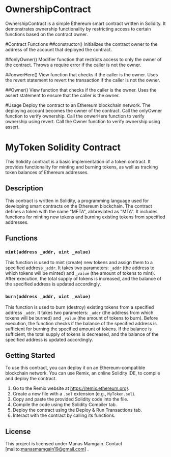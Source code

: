 # OwnershipContract
OwnershipContract is a simple Ethereum smart contract written in Solidity. It demonstrates ownership functionality by restricting access to certain functions based on the contract owner.

#Contract Functions
##constructor()
Initializes the contract owner to the address of the account that deployed the contract.

##onlyOwner()
Modifier function that restricts access to only the owner of the contract.
Throws a require error if the caller is not the owner.

##onwerHere()
View function that checks if the caller is the owner.
Uses the revert statement to revert the transaction if the caller is not the owner.

##Owner()
View function that checks if the caller is the owner.
Uses the assert statement to ensure that the caller is the owner.

#Usage
Deploy the contract to an Ethereum blockchain network.
The deploying account becomes the owner of the contract.
Call the onlyOwner function to verify ownership.
Call the onwerHere function to verify ownership using revert.
Call the Owner function to verify ownership using assert.

# MyToken Solidity Contract

This Solidity contract is a basic implementation of a token contract. It provides functionality for minting and burning tokens, as well as tracking token balances of Ethereum addresses.

## Description

This contract is written in Solidity, a programming language used for developing smart contracts on the Ethereum blockchain. The contract defines a token with the name "META", abbreviated as "MTA". It includes functions for minting new tokens and burning existing tokens from specified addresses.

## Functions

### `mint(address _addr, uint _value)`

This function is used to mint (create) new tokens and assign them to a specified address `_addr`. It takes two parameters: `_addr` (the address to which tokens will be minted) and `_value` (the amount of tokens to mint). After execution, the total supply of tokens is increased, and the balance of the specified address is updated accordingly.

### `burn(address _addr, uint _value)`

This function is used to burn (destroy) existing tokens from a specified address `_addr`. It takes two parameters: `_addr` (the address from which tokens will be burned) and `_value` (the amount of tokens to burn). Before execution, the function checks if the balance of the specified address is sufficient for burning the specified amount of tokens. If the balance is sufficient, the total supply of tokens is decreased, and the balance of the specified address is updated accordingly.

## Getting Started

To use this contract, you can deploy it on an Ethereum-compatible blockchain network. You can use Remix, an online Solidity IDE, to compile and deploy the contract.

1. Go to the Remix website at https://remix.ethereum.org/.
2. Create a new file with a `.sol` extension (e.g., `MyToken.sol`).
3. Copy and paste the provided Solidity code into the file.
4. Compile the code using the Solidity Compiler tab.
5. Deploy the contract using the Deploy & Run Transactions tab.
6. Interact with the contract by calling its functions.

## License

This project is licensed under Manas Mamgain. Contact [mailto:manasmamgain19@gmail.com] .
